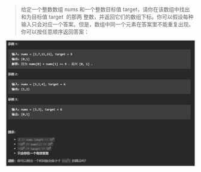 > 给定一个整数数组 nums 和一个整数目标值 target，请你在该数组中找出 和为目标值 target  的那两 整数，并返回它们的数组下标。你可以假设每种输入只会对应一个答案。但是，数组中同一个元素在答案里不能重复出现。你可以按任意顺序返回答案：

![1667192248206](image/README/1667192248206.png)
